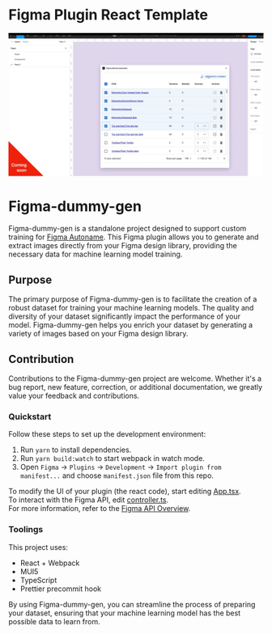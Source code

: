 # Figma Plugin React Template

<p align='center'>
    <img src='./markdown002.gif' width='600' alt='Figma Dummy Gen'>
</p>

# Figma-dummy-gen

Figma-dummy-gen is a standalone project designed to support custom training for [Figma Autoname](https://figmaautomane.org/). This Figma plugin allows you to generate and extract images directly from your Figma design library, providing the necessary data for machine learning model training.

## Purpose

The primary purpose of Figma-dummy-gen is to facilitate the creation of a robust dataset for training your machine learning models. The quality and diversity of your dataset significantly impact the performance of your model. Figma-dummy-gen helps you enrich your dataset by generating a variety of images based on your Figma design library.

## Contribution

Contributions to the Figma-dummy-gen project are welcome. Whether it's a bug report, new feature, correction, or additional documentation, we greatly value your feedback and contributions.

### Quickstart

Follow these steps to set up the development environment:

1. Run `yarn` to install dependencies.
2. Run `yarn build:watch` to start webpack in watch mode.
3. Open `Figma` -> `Plugins` -> `Development` -> `Import plugin from manifest...` and choose `manifest.json` file from this repo.

To modify the UI of your plugin (the react code), start editing [App.tsx](./src/app/components/App.tsx).  
To interact with the Figma API, edit [controller.ts](./src/plugin/controller.ts).  
For more information, refer to the [Figma API Overview](https://www.figma.com/plugin-docs/api/api-overview/).

### Toolings

This project uses:

- React + Webpack
- MUI5
- TypeScript
- Prettier precommit hook

By using Figma-dummy-gen, you can streamline the process of preparing your dataset, ensuring that your machine learning model has the best possible data to learn from.